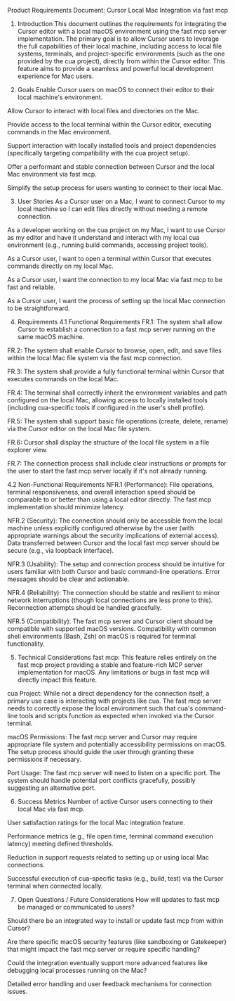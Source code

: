 Product Requirements Document: Cursor Local Mac Integration via fast mcp
1. Introduction
This document outlines the requirements for integrating the Cursor editor with a local macOS environment using the fast mcp server implementation. The primary goal is to allow Cursor users to leverage the full capabilities of their local machine, including access to local file systems, terminals, and project-specific environments (such as the one provided by the cua project), directly from within the Cursor editor. This feature aims to provide a seamless and powerful local development experience for Mac users.

2. Goals
Enable Cursor users on macOS to connect their editor to their local machine's environment.

Allow Cursor to interact with local files and directories on the Mac.

Provide access to the local terminal within the Cursor editor, executing commands in the Mac environment.

Support interaction with locally installed tools and project dependencies (specifically targeting compatibility with the cua project setup).

Offer a performant and stable connection between Cursor and the local Mac environment via fast mcp.

Simplify the setup process for users wanting to connect to their local Mac.

3. User Stories
As a Cursor user on a Mac, I want to connect Cursor to my local machine so I can edit files directly without needing a remote connection.

As a developer working on the cua project on my Mac, I want to use Cursor as my editor and have it understand and interact with my local cua environment (e.g., running build commands, accessing project tools).

As a Cursor user, I want to open a terminal within Cursor that executes commands directly on my local Mac.

As a Cursor user, I want the connection to my local Mac via fast mcp to be fast and reliable.

As a Cursor user, I want the process of setting up the local Mac connection to be straightforward.

4. Requirements
4.1 Functional Requirements
FR.1: The system shall allow Cursor to establish a connection to a fast mcp server running on the same macOS machine.

FR.2: The system shall enable Cursor to browse, open, edit, and save files within the local Mac file system via the fast mcp connection.

FR.3: The system shall provide a fully functional terminal within Cursor that executes commands on the local Mac.

FR.4: The terminal shall correctly inherit the environment variables and path configured on the local Mac, allowing access to locally installed tools (including cua-specific tools if configured in the user's shell profile).

FR.5: The system shall support basic file operations (create, delete, rename) via the Cursor editor on the local Mac file system.

FR.6: Cursor shall display the structure of the local file system in a file explorer view.

FR.7: The connection process shall include clear instructions or prompts for the user to start the fast mcp server locally if it's not already running.

4.2 Non-Functional Requirements
NFR.1 (Performance): File operations, terminal responsiveness, and overall interaction speed should be comparable to or better than using a local editor directly. The fast mcp implementation should minimize latency.

NFR.2 (Security): The connection should only be accessible from the local machine unless explicitly configured otherwise by the user (with appropriate warnings about the security implications of external access). Data transferred between Cursor and the local fast mcp server should be secure (e.g., via loopback interface).

NFR.3 (Usability): The setup and connection process should be intuitive for users familiar with both Cursor and basic command-line operations. Error messages should be clear and actionable.

NFR.4 (Reliability): The connection should be stable and resilient to minor network interruptions (though local connections are less prone to this). Reconnection attempts should be handled gracefully.

NFR.5 (Compatibility): The fast mcp server and Cursor client should be compatible with supported macOS versions. Compatibility with common shell environments (Bash, Zsh) on macOS is required for terminal functionality.

5. Technical Considerations
fast mcp: This feature relies entirely on the fast mcp project providing a stable and feature-rich MCP server implementation for macOS. Any limitations or bugs in fast mcp will directly impact this feature.

cua Project: While not a direct dependency for the connection itself, a primary use case is interacting with projects like cua. The fast mcp server needs to correctly expose the local environment such that cua's command-line tools and scripts function as expected when invoked via the Cursor terminal.

macOS Permissions: The fast mcp server and Cursor may require appropriate file system and potentially accessibility permissions on macOS. The setup process should guide the user through granting these permissions if necessary.

Port Usage: The fast mcp server will need to listen on a specific port. The system should handle potential port conflicts gracefully, possibly suggesting an alternative port.

6. Success Metrics
Number of active Cursor users connecting to their local Mac via fast mcp.

User satisfaction ratings for the local Mac integration feature.

Performance metrics (e.g., file open time, terminal command execution latency) meeting defined thresholds.

Reduction in support requests related to setting up or using local Mac connections.

Successful execution of cua-specific tasks (e.g., build, test) via the Cursor terminal when connected locally.

7. Open Questions / Future Considerations
How will updates to fast mcp be managed or communicated to users?

Should there be an integrated way to install or update fast mcp from within Cursor?

Are there specific macOS security features (like sandboxing or Gatekeeper) that might impact the fast mcp server or require specific handling?

Could the integration eventually support more advanced features like debugging local processes running on the Mac?

Detailed error handling and user feedback mechanisms for connection issues.